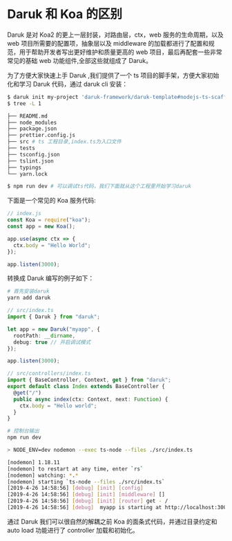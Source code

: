 # Daruk 和 Koa 的区别

Daruk 是对 Koa2 的更上一层封装，对路由层，ctx，web 服务的生命周期，以及 web 项目所需要的配置项，抽象层以及 middleware 的加载都进行了配置和规范，用于帮助开发者写出更好维护和质量更高的 web 项目，最后再配套一些非常常见的基础 web 功能组件,全部这些就组成了 Daruk。

为了方便大家快速上手 Daruk ,我们提供了一个 ts 项目的脚手架，方便大家初始化和学习 Daruk 代码，通过 daruk cli 安装：

```bash
$ daruk init my-project 'daruk-framework/daruk-template#nodejs-ts-scaffold'
$ tree -L 1

├── README.md
├── node_modules
├── package.json
├── prettier.config.js
├── src # ts 工程目录,index.ts为入口文件
├── tests
├── tsconfig.json
├── tslint.json
├── typings
└── yarn.lock

$ npm run dev # 可以调试ts代码，我们下面就从这个工程里开始学习daruk
```

下面是一个常见的 Koa 服务代码:

```js
// index.js
const Koa = require("koa");
const app = new Koa();

app.use(async ctx => {
  ctx.body = "Hello World";
});

app.listen(3000);
```

转换成 Daruk 编写的例子如下：

```bash
# 首先安装daruk
yarn add daruk
```

```ts
// src/index.ts
import { Daruk } from "daruk";

let app = new Daruk("myapp", {
  rootPath: __dirname,
  debug: true // 开启调试模式
});

app.listen(3000);
```

```ts
// src/controllers/index.ts
import { BaseController, Context, get } from "daruk";
export default class Index extends BaseController {
  @get("/")
  public async index(ctx: Context, next: Function) {
    ctx.body = "Hello world";
  }
}
```

```bash
# 控制台输出
npm run dev

> NODE_ENV=dev nodemon --exec ts-node --files ./src/index.ts

[nodemon] 1.18.11
[nodemon] to restart at any time, enter `rs`
[nodemon] watching: *.*
[nodemon] starting `ts-node --files ./src/index.ts`
[2019-4-26 14:58:56] [debug] [init] [config]
[2019-4-26 14:58:56] [debug] [init] [middleware] []
[2019-4-26 14:58:56] [debug] [init] [router] get - /
[2019-4-26 14:58:56] [debug]  myapp is starting at http://localhost:3000
```

通过 Daruk 我们可以很自然的解耦之前 Koa 的面条式代码，并通过目录约定和 auto load 功能进行了 controller 加载和初始化。
